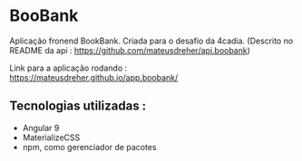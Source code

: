 # BooBank

Aplicação fronend BookBank. Criada para o desafio da 4cadia. 
(Descrito no README da api : https://github.com/mateusdreher/api.boobank) 

Link para a aplicação rodando : https://mateusdreher.github.io/app.boobank/


## Tecnologias utilizadas :
 - Angular 9 
 - MaterializeCSS 
 - npm, como gerenciador de pacotes
